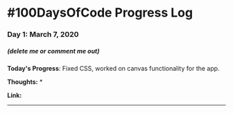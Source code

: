 # #100DaysOfCode Progress Log

### Day 1: March 7, 2020 
##### (delete me or comment me out)

**Today's Progress**: Fixed CSS, worked on canvas functionality for the app.

**Thoughts:** 
 * 

**Link:** 
<hr>
